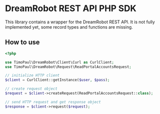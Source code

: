 # DreamRobot REST API PHP SDK
This library contains a wrapper for the DreamRobot REST API. It is not fully implemented yet, some record types and functions are missing.

## How to use

```php
<?php

use TimoPaul\DreamRobot\Client\Curl as CurlClient;
use TimoPaul\DreamRobot\Request\ReadPortalAccountsRequest;

// initialize HTTP client
$client = CurlClient::getInstance($user, $pass);

// create request object
$request = $client->createRequest(ReadPortalAccountsRequest::class);

// send HTTP request and get response object
$response = $client->request($request);

```
